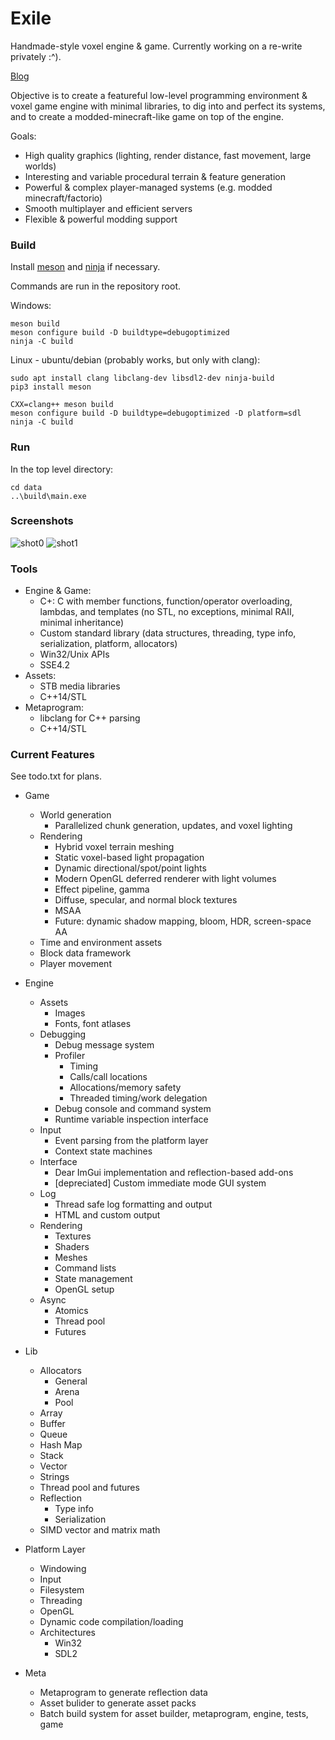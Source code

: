 # Exile
Handmade-style voxel engine &amp; game. Currently working on a re-write privately :^).

[Blog](https://thenumbat.github.io/)

Objective is to create a featureful low-level programming environment & voxel game engine with minimal libraries, to dig into and perfect its systems, and to create a modded-minecraft-like game on top of the engine.

Goals:
   - High quality graphics (lighting, render distance, fast movement, large worlds)
   - Interesting and variable procedural terrain & feature generation
   - Powerful &amp; complex player-managed systems (e.g. modded minecraft/factorio)
   - Smooth multiplayer and efficient servers
   - Flexible &amp; powerful modding support

### Build

Install [meson](https://mesonbuild.com/Getting-meson.html) and [ninja](https://github.com/ninja-build/ninja/releases) if necessary.

Commands are run in the repository root.

Windows:

```
meson build
meson configure build -D buildtype=debugoptimized
ninja -C build
```

Linux - ubuntu/debian (probably works, but only with clang):

```
sudo apt install clang libclang-dev libsdl2-dev ninja-build
pip3 install meson
```
```
CXX=clang++ meson build
meson configure build -D buildtype=debugoptimized -D platform=sdl
ninja -C build
```

### Run

In the top level directory:

```
cd data
..\build\main.exe
```
### Screenshots
![shot0](https://i.imgur.com/trQ4E0s.png)
![shot1](https://i.imgur.com/ckmEU0W.png)

### Tools
- Engine & Game:
  - C+: C with member functions, function/operator overloading, lambdas, and templates (no STL, no exceptions, minimal RAII, minimal inheritance)
  - Custom standard library (data structures, threading, type info, serialization, platform, allocators)
  - Win32/Unix APIs
  - SSE4.2
- Assets:
  - STB media libraries
  - C++14/STL
- Metaprogram:
  - libclang for C++ parsing
  - C++14/STL

### Current Features

See todo.txt for plans.

- Game
  - World generation 
    - Parallelized chunk generation, updates, and voxel lighting
  - Rendering
    - Hybrid voxel terrain meshing
    - Static voxel-based light propagation
    - Dynamic directional/spot/point lights 
    - Modern OpenGL deferred renderer with light volumes
    - Effect pipeline, gamma
    - Diffuse, specular, and normal block textures
    - MSAA 
    - Future: dynamic shadow mapping, bloom, HDR, screen-space AA
  - Time and environment assets
  - Block data framework
  - Player movement

- Engine
  - Assets
    - Images
    - Fonts, font atlases
  - Debugging
    - Debug message system
    - Profiler
      - Timing
      - Calls/call locations
      - Allocations/memory safety
      - Threaded timing/work delegation
    - Debug console and command system
    - Runtime variable inspection interface
  - Input
    - Event parsing from the platform layer
    - Context state machines
  - Interface
    - Dear ImGui implementation and reflection-based add-ons
    - [depreciated] Custom immediate mode GUI system
  - Log
    - Thread safe log formatting and output
    - HTML and custom output
  - Rendering
    - Textures
    - Shaders
    - Meshes
    - Command lists
    - State management
    - OpenGL setup
  - Async
    - Atomics
    - Thread pool
    - Futures

- Lib
  - Allocators
    - General
    - Arena
    - Pool
  - Array
  - Buffer
  - Queue
  - Hash Map
  - Stack
  - Vector
  - Strings
  - Thread pool and futures
  - Reflection
    - Type info 
    - Serialization
  - SIMD vector and matrix math
- Platform Layer
  - Windowing
  - Input
  - Filesystem
  - Threading
  - OpenGL
  - Dynamic code compilation/loading
  - Architectures
    - Win32
    - SDL2
- Meta
  - Metaprogram to generate reflection data
  - Asset bulider to generate asset packs
  - Batch build system for asset builder, metaprogram, engine, tests, game
